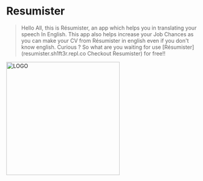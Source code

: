 # Resumister
> Hello All, this is Résumister, an app which helps you in translating your speech In English. This app also helps increase your Job Chances as you can make your CV from
> Résumister in english even if you don't know english. Curious ? So what are you waiting for use [Résumister](resumister.sh1ft3r.repl.co Checkout Resumister) for free!!
<img src="https://cdn.discordapp.com/attachments/927419772772163634/927830502759612446/unknown.png" alt="LOGO" width="300"/>
